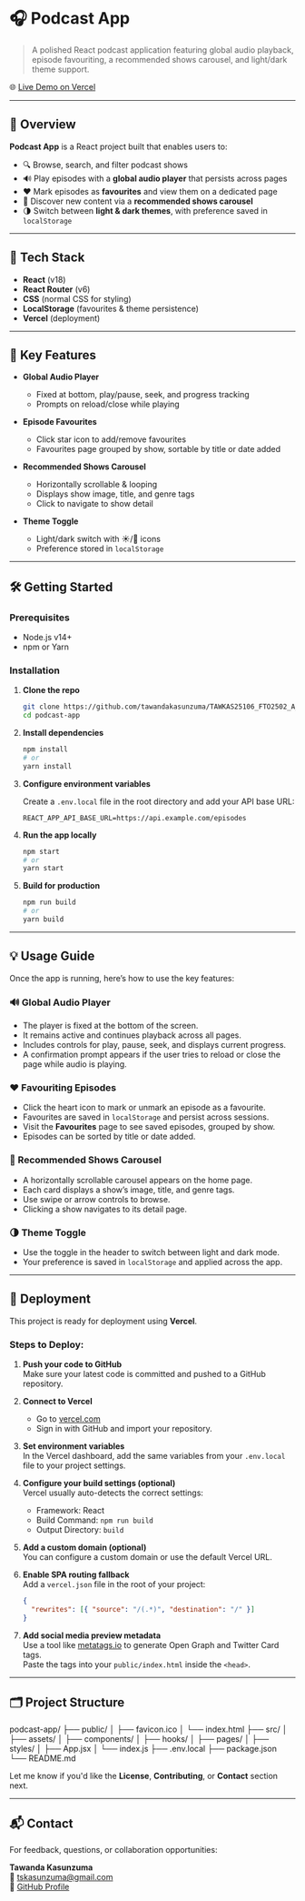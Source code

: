 # 🎧 Podcast App

> A polished React podcast application featuring global audio playback, episode favouriting, a recommended shows carousel, and light/dark theme support.

🌐 [Live Demo on Vercel](https://ear-buzz-podcast.vercel.app/)

---

## 📝 Overview

**Podcast App** is a React project built that enables users to:

- 🔍 Browse, search, and filter podcast shows
- 🔊 Play episodes with a **global audio player** that persists across pages
- ❤️ Mark episodes as **favourites** and view them on a dedicated page
- 🎠 Discover new content via a **recommended shows carousel**
- 🌗 Switch between **light & dark themes**, with preference saved in `localStorage`

---

## 🧰 Tech Stack

- **React** (v18)
- **React Router** (v6)
- **CSS** (normal CSS for styling)
- **LocalStorage** (favourites & theme persistence)
- **Vercel** (deployment)

---

## 🚀 Key Features

- **Global Audio Player**

  - Fixed at bottom, play/pause, seek, and progress tracking
  - Prompts on reload/close while playing

- **Episode Favourites**

  - Click star icon to add/remove favourites
  - Favourites page grouped by show, sortable by title or date added

- **Recommended Shows Carousel**

  - Horizontally scrollable & looping
  - Displays show image, title, and genre tags
  - Click to navigate to show detail

- **Theme Toggle**
  - Light/dark switch with ☀️/🌙 icons
  - Preference stored in `localStorage`

---

## 🛠️ Getting Started

### Prerequisites

- Node.js v14+
- npm or Yarn

### Installation

1. **Clone the repo**

   ```bash
   git clone https://github.com/tawandakasunzuma/TAWKAS25106_FTO2502_A_Tawanda-Kasunzuma_DJSPP.git
   cd podcast-app
   ```

2. **Install dependencies**

   ```bash
   npm install
   # or
   yarn install
   ```

3. **Configure environment variables**

   Create a `.env.local` file in the root directory and add your API base URL:

   ```env
   REACT_APP_API_BASE_URL=https://api.example.com/episodes
   ```

4. **Run the app locally**

   ```bash
   npm start
   # or
   yarn start
   ```

5. **Build for production**

   ```bash
   npm run build
   # or
   yarn build
   ```

---

## 💡 Usage Guide

Once the app is running, here’s how to use the key features:

### 🔊 Global Audio Player

- The player is fixed at the bottom of the screen.
- It remains active and continues playback across all pages.
- Includes controls for play, pause, seek, and displays current progress.
- A confirmation prompt appears if the user tries to reload or close the page while audio is playing.

### ❤️ Favouriting Episodes

- Click the heart icon to mark or unmark an episode as a favourite.
- Favourites are saved in `localStorage` and persist across sessions.
- Visit the **Favourites** page to see saved episodes, grouped by show.
- Episodes can be sorted by title or date added.

### 🎠 Recommended Shows Carousel

- A horizontally scrollable carousel appears on the home page.
- Each card displays a show’s image, title, and genre tags.
- Use swipe or arrow controls to browse.
- Clicking a show navigates to its detail page.

### 🌗 Theme Toggle

- Use the toggle in the header to switch between light and dark mode.
- Your preference is saved in `localStorage` and applied across the app.

---

## 🚀 Deployment

This project is ready for deployment using **Vercel**.

### Steps to Deploy:

1. **Push your code to GitHub**  
   Make sure your latest code is committed and pushed to a GitHub repository.

2. **Connect to Vercel**

   - Go to [vercel.com](https://vercel.com)
   - Sign in with GitHub and import your repository.

3. **Set environment variables**  
   In the Vercel dashboard, add the same variables from your `.env.local` file to your project settings.

4. **Configure your build settings (optional)**  
   Vercel usually auto-detects the correct settings:

   - Framework: React
   - Build Command: `npm run build`
   - Output Directory: `build`

5. **Add a custom domain (optional)**  
   You can configure a custom domain or use the default Vercel URL.

6. **Enable SPA routing fallback**  
   Add a `vercel.json` file in the root of your project:

   ```json
   {
     "rewrites": [{ "source": "/(.*)", "destination": "/" }]
   }
   ```

7. **Add social media preview metadata**  
   Use a tool like [metatags.io](https://metatags.io) to generate Open Graph and Twitter Card tags.  
   Paste the tags into your `public/index.html` inside the `<head>`.

---

## 🗂 Project Structure

podcast-app/
├── public/
│ ├── favicon.ico
│ └── index.html
├── src/
│ ├── assets/
│ ├── components/
│ ├── hooks/
│ ├── pages/
│ ├── styles/
│ ├── App.jsx
│ └── index.js
├── .env.local
├── package.json
└── README.md

Let me know if you'd like the **License**, **Contributing**, or **Contact** section next.

---

## 📬 Contact

For feedback, questions, or collaboration opportunities:

**Tawanda Kasunzuma**  
📧 [tskasunzuma@gmail.com](mailto:tskasunzuma@gmail.com)  
🔗 [GitHub Profile](https://github.com/tawandakasunzuma)

